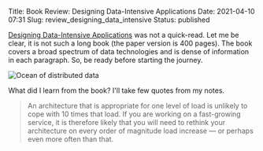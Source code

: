 Title: Book Review: Designing Data-Intensive Applications
Date: 2021-04-10 07:31
Slug: review_designing_data_intensive
Status: published

[Designing Data-Intensive Applications](https://dataintensive.net/) was not a quick-read. Let me be clear, it is not such a long book (the paper version is 400 pages). The book covers a broad spectrum of data technologies and is dense of information in each paragraph. So, be ready before starting the journey.

![Ocean of distributed data]({static}/images/data_map.jpg)

What did I learn from the book? I'll take few quotes from my notes.

> An architecture that is appropriate for one level of load is unlikely to cope with 10 times that load. If you are working on a fast-growing service, it is therefore likely that you will need to rethink your architecture on every order of magnitude load increase — or perhaps even more often than that.
